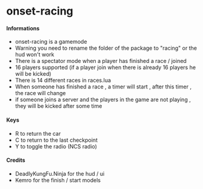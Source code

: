 # onset-racing

#### Informations
* onset-racing is a gamemode
* Warning you need to rename the folder of the package to "racing" or the hud won't work
* There is a spectator mode when a player has finished a race / joined
* 16 players supported (if a player join when there is already 16 players he will be kicked)
* There is 14 different races in races.lua
* When someone has finished a race , a timer will start , after this timer , the race will change
* if someone joins a server and the players in the game are not playing , they will be kicked after some time

#### Keys
* R to return the car
* C to return to the last checkpoint
* Y to toggle the radio (NCS radio)

#### Credits
* DeadlyKungFu.Ninja for the hud / ui
* Kemro for the finish / start models